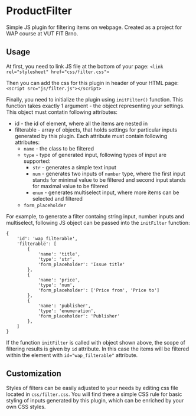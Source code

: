 ProductFilter
=============

Simple JS plugin for filtering items on webpage. Created as a project for WAP course at VUT FIT Brno.

Usage
-----

At first, you need to link JS file at the bottom of your page:
`<link rel="stylesheet" href="css/filter.css">`

Then you can add the css for this plugin in header of your HTML page:
`<script src="js/filter.js"></script>`

Finally, you need to initialize the plugin using `initFilter()`
function. This function takes exactly 1 argument - the object
representing your settings. This object must contatin following
attributes:

-   id - the id of element, where all the items are nested in
-   filterable - array of objects, that holds settings for particular
    inputs generated by this plugin. Each attribute must contain
    following attributes:
    -   `name` - the class to be filtered
    -   `type` - type of generated input, following types of input are
        supported:
        -   `str` - generates a simple text input
        -   `num` - generates two inputs of `number` type, where the
            first input stands for minimal value to be filtered and
            second input stands for maximal value to be filtered
        -   `enum` - generates multiselect input, where more items can
            be selected and filtered
    -   `form_placeholder`

For example, to generate a filter containg string input, number inputs
and multiselect, following JS object can be passed into the `initFilter`
function:

    {
        'id': 'wap_filterable',
        'filterable': [
            {
                'name': 'title',
                'type': 'str',
                'form_placeholder': 'Issue title'
            },
            {
                'name': 'price',
                'type': 'num',
                'form_placeholder': ['Price from', 'Price to']
            },
            {
                'name': 'publisher',
                'type': 'enumeration',
                'form_placeholder': 'Publisher'
            },
        ]
    }

If the function `initFilter` is called with object shown above, the
scope of filtering results is given by `id` attribute. In this case the
items will be filtered within the element with `id="wap_filterable"`
attribute.

Customization
-------------

Styles of filters can be easily adjusted to your needs by editing css
file located in `css/filter.css`. You will find there a simple CSS rule
for basic styling of inputs generated by this plugin, which can be
enriched by your own CSS styles.
